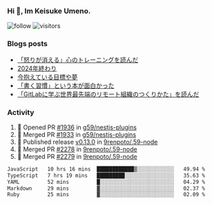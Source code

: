 ### Hi 👋, Im Keisuke Umeno.

<!--
**9renpoto/9renpoto** is a ✨ _special_ ✨ repository because its `README.md` (this file) appears on your GitHub profile.

Here are some ideas to get you started:

- 🔭 I’m currently working on ...
- 🌱 I’m currently learning ...
- 👯 I’m looking to collaborate on ...
- 🤔 I’m looking for help with ...
- 💬 Ask me about ...
- 📫 How to reach me: ...
- 😄 Pronouns: ...
- ⚡ Fun fact: ...
-->

![follow](https://img.shields.io/github/followers/9renpoto?label=Follow&style=social)
![visitors](https://komarev.com/ghpvc/?username=9renpoto&label=Profile%20views&color=0e75b6&style=flat)

### Blogs posts

<!-- BLOG-POST-LIST:START -->
- [「怒りが消える」心のトレーニングを読んだ](https://9renpoto.win/entry/2025/02/01/anger-management)
- [2024年終わり](https://9renpoto.win/entry/2024/12/31/2024-end)
- [今抱えている目標や夢](https://9renpoto.win/entry/2024/12/02/objective)
- [「書く習慣」という本が面白かった](https://9renpoto.win/entry/2024/11/11/leave_a_feeling_sad)
- [「GitLabに学ぶ世界最先端のリモート組織のつくりかた」を読んだ](https://9renpoto.win/entry/2024/09/10/remote_organization)
<!-- BLOG-POST-LIST:END -->

### Activity

<!--START_SECTION:activity-->
1. 💪 Opened PR [#1936](https://github.com/g59/nestjs-plugins/pull/1936) in [g59/nestjs-plugins](https://github.com/g59/nestjs-plugins)
2. 🎉 Merged PR [#1933](https://github.com/g59/nestjs-plugins/pull/1933) in [g59/nestjs-plugins](https://github.com/g59/nestjs-plugins)
3. 🚀 Published release [v0.13.0](https://github.com/9renpoto/.59-node/releases/tag/v0.13.0) in [9renpoto/.59-node](https://github.com/9renpoto/.59-node)
4. 🎉 Merged PR [#2278](https://github.com/9renpoto/.59-node/pull/2278) in [9renpoto/.59-node](https://github.com/9renpoto/.59-node)
5. 🎉 Merged PR [#2279](https://github.com/9renpoto/.59-node/pull/2279) in [9renpoto/.59-node](https://github.com/9renpoto/.59-node)
<!--END_SECTION:activity-->

<!--START_SECTION:waka-->

```txt
JavaScript   10 hrs 16 mins  ████████████▒░░░░░░░░░░░░   49.94 %
TypeScript   7 hrs 19 mins   █████████░░░░░░░░░░░░░░░░   35.63 %
YAML         52 mins         █░░░░░░░░░░░░░░░░░░░░░░░░   04.29 %
Markdown     29 mins         ▓░░░░░░░░░░░░░░░░░░░░░░░░   02.37 %
Ruby         25 mins         ▓░░░░░░░░░░░░░░░░░░░░░░░░   02.09 %
```

<!--END_SECTION:waka-->
